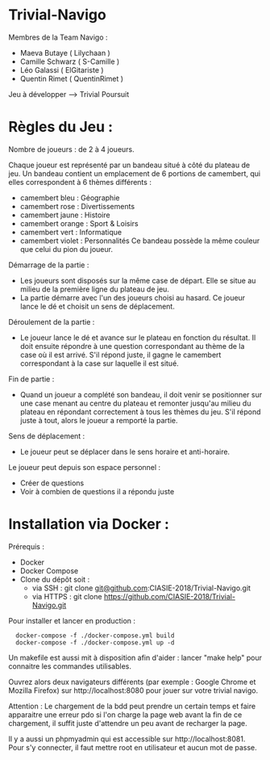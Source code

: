 # Trivial-Navigo

Membres de la Team Navigo :
- Maeva Butaye    ( Lilychaan )
- Camille Schwarz ( S-Camille )
- Léo Galassi     ( ElGitariste )
- Quentin Rimet   ( QuentinRimet )

Jeu à développer --> Trivial Poursuit

# Règles du Jeu :

  Nombre de joueurs : de 2 à 4 joueurs.
  
  Chaque joueur est représenté par un bandeau situé à côté du plateau de jeu.
  Un bandeau contient un emplacement de 6 portions de camembert, qui elles correspondent à 6 thèmes différents :
  - camembert bleu : Géographie
  - camembert rose : Divertissements
  - camembert jaune : Histoire
  - camembert orange : Sport & Loisirs
  - camembert vert : Informatique
  - camembert violet : Personnalités
  Ce bandeau possède la même couleur que celui du pion du joueur.  
  
  Démarrage de la partie :
  - Les joueurs sont disposés sur la même case de départ. Elle se situe au milieu de la première ligne du plateau de jeu.
  - La partie démarre avec l'un des joueurs choisi au hasard. Ce joueur lance le dé et choisit un sens de déplacement.
  
  Déroulement de la partie :
  - Le joueur lance le dé et avance sur le plateau en fonction du résultat. Il doit ensuite répondre à une question correspondant au thème de la case où il est arrivé. S'il répond juste, il gagne le camembert correspondant à la case sur laquelle il est situé.
    
  Fin de partie :
  - Quand un joueur a complété son bandeau, il doit venir se positionner sur une case menant au centre du plateau et remonter jusqu'au milieu du plateau en répondant correctement à tous les thèmes du jeu. S'il répond juste à tout, alors le joueur a remporté la partie.
  
  Sens de déplacement :
  - Le joueur peut se déplacer dans le sens horaire et anti-horaire.
    
  Le joueur peut depuis son espace personnel :
  - Créer de questions
  - Voir à combien de questions il a répondu juste
  
# Installation via Docker :

Prérequis : 

* Docker
* Docker Compose
* Clone du dépôt soit :
    - via SSH : git clone git@github.com:CIASIE-2018/Trivial-Navigo.git
    - via HTTPS : git clone https://github.com/CIASIE-2018/Trivial-Navigo.git

Pour installer et lancer en production :
```
  docker-compose -f ./docker-compose.yml build
  docker-compose -f ./docker-compose.yml up -d
```
Un makefile est aussi mit à disposition afin d'aider : lancer "make help" pour connaitre les commandes utilisables.

Ouvrez alors deux navigateurs différents (par exemple : Google Chrome et Mozilla Firefox) sur http://localhost:8080 pour jouer sur votre trivial navigo.

Attention : Le chargement de la bdd peut prendre un certain temps et faire apparaitre une erreur pdo si l'on charge la page web avant la fin de ce chargement, il suffit juste d'attendre un peu avant de recharger la page.

Il y a aussi un phpmyadmin qui est accessible sur http://localhost:8081. Pour s'y connecter, il faut mettre root en utilisateur et aucun mot de passe.
